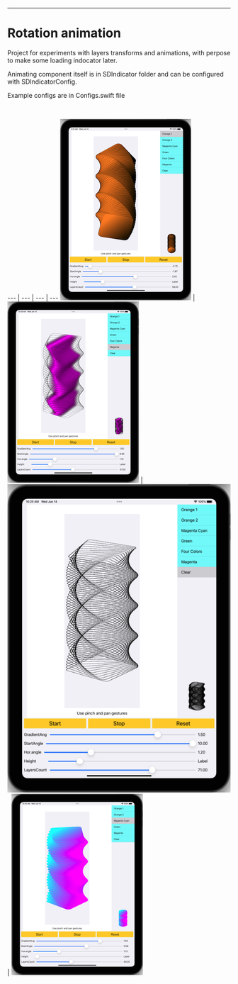 ---------------------------
Rotation animation
==================

Project for experiments with layers transforms and animations, with perpose to make some loading indocator later. 

Animating component itself is in SDIndicator folder and can be configured with SDIndicatorConfig.

Example configs are in Configs.swift file

<br />

--- | --- | --- | ---
![](Art/Screenshot_1.png) | ![](Art/Screenshot_2.png) | ![](Art/Screenshot_3.png) | ![](Art/Screenshot_4.png)

<br />
